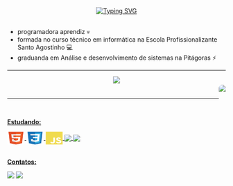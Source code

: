 <div align="center">
<a href="https://git.io/typing-svg"><img src="https://readme-typing-svg.demolab.com?font=Fira+Code&size=25&pause=1000&color=FDFDFDFD&width=435&lines=ooi%2C+meu+nome+%C3%A9+Anna+Luiza+%3A);seja+bem-vindo(a)!" alt="Typing SVG" /></a>
</div>
 <br>
<ul>
 <li> programadora aprendiz 💀</li>
 <li> formada no curso técnico em informática na Escola Profissionalizante Santo Agostinho 💻</li>
 <li> graduanda em Análise e desenvolvimento de sistemas na Pitágoras ⚡</li>
</ul>
<hr>


<div align="center">
  
  <a href="https://github.com/1234anna">
 
   <img height="130em" src="https://github-readme-stats.vercel.app/api/top-langs/?username=1234anna&layout=compact&langs_count=7&theme=dark"/>
   </div>
 

 <div>
  <img align="right" height="150" style="border-radius:50px; "src= "https://i.picasion.com/pic92/956cd3b334ef9f7dbf967d230f5bcc88.gif"">
 </div>
  
  <br>
  <hr>
   
  <br>
  <p><strong>Estudando:</strong></p>                          
  <div> <img align="center"  height="30" width="40" src="https://raw.githubusercontent.com/devicons/devicon/master/icons/html5/html5-original.svg">
   <img align="center"  height="30" width="40" src="https://raw.githubusercontent.com/devicons/devicon/master/icons/css3/css3-original.svg">
   <img align="center" height="30" width="40" src="https://raw.githubusercontent.com/devicons/devicon/master/icons/javascript/javascript-plain.svg">
   <img align="center" src="https://img.shields.io/badge/Bootstrap-563D7C?style=for-the-badge&logo=bootstrap&logoColor=white">                                                                                                                            
   <img align="center" src="https://img.shields.io/badge/C%23-239120?style=for-the-badge&logo=c-sharp&logoColor=white">                                                                                                                                            
  </div> <br>
    <p><strong>Contatos:</strong></p>                                                                                                                                    <div> 
  <a href="https://instagram.com/__anna_luiza" target="_blank"><img src="https://img.shields.io/badge/-Instagram-%23E4405F?style=for-the-badge&logo=instagram&logoColor=white" target="_blank"></a>
  <a href = "https://criarmeulink.com.br/u/1680138335"><img src=https://img.shields.io/badge/Gmail-D14836?style=for-the-badge&logo=gmail&logoColor=white></a>
  </div>

  
 
